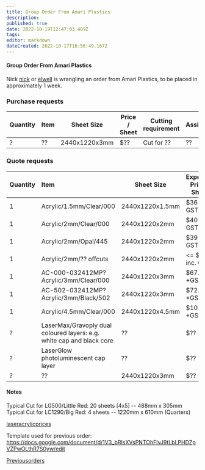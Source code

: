 ```yaml
---
title: Group Order From Amari Plastics
description: 
published: true
date: 2022-10-19T12:47:03.409Z
tags: 
editor: markdown
dateCreated: 2022-10-17T16:56:49.167Z
---
```


#### Group Order From Amari Plastics

Nick [nick](/user/nick) or [elwell](/user/elwell) is wrangling an order from Amari Plastics, to be placed in approximately 1 week.

### Purchase requests

| Quantity | Item | Sheet Size    | Price / Sheet | Cutting requirement | Assigned |
|----------|:-----|---------------|---------------|---------------------|----------|
| ?        | ??   | 2440x1220x3mm | \$??          | Cut for ??          | ??       |

### Quote requests

| Quantity | Item                                                                  | Sheet Size      | Expected Price / Sheet | Cutting requirement             | Requester               |
|----------|:----------------------------------------------------------------------|-----------------|------------------------|---------------------------------|-------------------------|
| 1        | Acrylic/1.5mm/Clear/000                                               | 2440x1220x1.5mm | \$36 inc. GST          | 20: Cut for LG500               | DIY Bio                 |
| 1        | Acrylic/2mm/Clear/000                                                 | 2440x1220x2mm   | \$40 inc. GST          | Quarters: Cut for LC1290        | SteveH                  |
| 1        | Acrylic/2mm/Opal/445                                                  | 2440x1220x2mm   | \$39 inc. GST          | Quarters: Cut for LC1290        | SteveH                  |
| 1        | Acrylic/2mm/?? offcuts                                                | 2440x1220x2mm   | \<= \$50 inc. GST      |                                 | SteveH                  |
| 1        | AC-000-032412MP? Acrylic/3mm/Clear/000                                | 2440x1220x3mm   | \$67.078 +GST          | 20: Cut for LG500               | Space stock             |
| 1        | AC-502-032412MP? Acrylic/3mm/Black/502                                | 2440x1220x3mm   | \$72.138 +GST          | 20: Cut for LG500               | Space stock             |
| 1        | Acrylic/4.5mm/Clear/000                                               | 2440x1220x4.5mm | \$101 +GST             | Thirds/Quarters: Cut for LC1290 | Nick [nick](/user/nick) |
| ?        | LaserMax/Gravoply dual coloured layers: e.g. white cap and black core | ??              | \$??                   | Cut for ??                      | ??                      |
| ?        | LaserGlow photoluminescent cap layer                                  | ??              | \$??                   | Cut for ??                      | ??                      |
| ?        | ??                                                                    | 2440x1220x3mm   | \$??                   | Cut for ??                      | ??                      |

#### Notes

Typical Cut for LG500/Little Red: 20 sheets \[4x5\] -- 488mm x 305mm  
Typical Cut for LC1290/Big Red: 4 sheets -- 1220mm x 610mm (Quarters)

[laseracrylicprices](/memberinfo/laseracrylicprices)

Template used for previous order: <https://docs.google.com/document/d/1V3_bRIsXVsPNTOhFlvJ9tLbLPHDZpVZPwOLthR7S0yw/edit>

[Previousorders](/tools/lasercutters/Previousorders)
